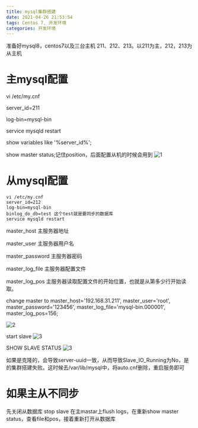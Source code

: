 ```yaml
---
title: mysql集群搭建
date: 2021-04-26 21:53:54
tags: Centos 7, 开发环境
categories: 开发环境
---
```

准备好mysql8，centos7以及三台主机 211、212、213。以211为主，212，213为从主机

<!-- more -->
# 主mysql配置
vi /etc/my.cnf

server_id=211

log-bin=mysql-bin

service mysqld restart

show variables like '%server_id%';

show master status;记住position，后面配置从机的时候会用到
![1](1.png)

# 从mysql配置
```shell
vi /etc/my.cnf
server_id=212
log-bin=mysql-bin
binlog_do_db=test 这个test就是要同步的数据库
service mysqld restart
```

master_host 主服务器地址

master_user 主服务器用户名

master_password 主服务器密码

master_log_file 主服务器配置文件

master_log_pos 主服务器读取配置文件的开始位置，也就是从第多少行开始读取。

change master to 
                master_host='192.168.31.211',
                master_user='root',
                master_password='123456',
                master_log_file='mysql-bin.000001',
                master_log_pos=156;
                
![2](2.png)

start slave
![3](3.png)

SHOW SLAVE STATUS
![3](3.png)

如果是克隆的，会导致server-uuid一致，从而导致Slave_IO_Running为No，是的集群搭建失败。这时候去/var/lib/mysql中，将auto.cnf删除，重启服务即可

# 如果主从不同步
先关闭从数据库 stop slave
在主mastar上flush logs，在重新show master status，查看file和pos，接着重新打开从数据库